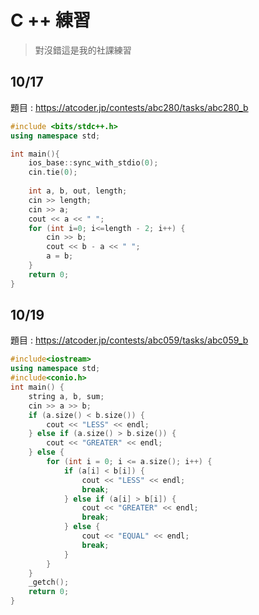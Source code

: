 # C ++ 練習

> 對沒錯這是我的社課練習

## 10/17

題目 : https://atcoder.jp/contests/abc280/tasks/abc280_b
```cpp
#include <bits/stdc++.h>
using namespace std;

int main(){
    ios_base::sync_with_stdio(0);
    cin.tie(0);
    
    int a, b, out, length;
    cin >> length;
    cin >> a;
    cout << a << " ";
    for (int i=0; i<=length - 2; i++) {
        cin >> b;
        cout << b - a << " ";
        a = b;
    }
    return 0;
}
```

## 10/19

題目 : https://atcoder.jp/contests/abc059/tasks/abc059_b
```cpp
#include<iostream>
using namespace std;
#include<conio.h>
int main() {
    string a, b, sum;
    cin >> a >> b;
    if (a.size() < b.size()) {
        cout << "LESS" << endl;
    } else if (a.size() > b.size()) {
        cout << "GREATER" << endl;
    } else {
        for (int i = 0; i <= a.size(); i++) {
            if (a[i] < b[i]) {
                cout << "LESS" << endl; 
                break;
            } else if (a[i] > b[i]) {
                cout << "GREATER" << endl;
                break;
            } else {
                cout << "EQUAL" << endl;
                break;
            }
        }
    }
    _getch();
    return 0;
}
```
